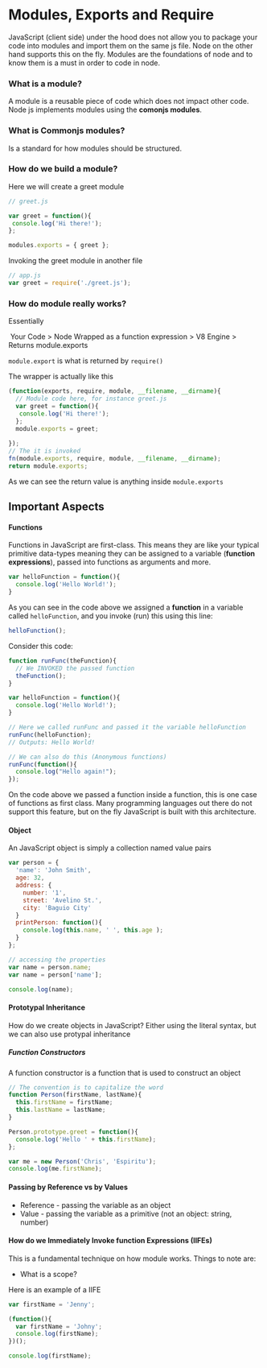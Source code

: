 # Modules, Exports and Require

JavaScript (client side) under the hood does not allow you to package your code into modules and import them on the same js file. Node on the other hand supports this on the fly. Modules are the foundations of node and to know them is a must in order to code in node.



### What is a module?

A module is a reusable piece of code which does not impact other code. Node js implements modules using the **comonjs modules**. 



### What is Commonjs modules?

Is a standard for how modules should be structured.



### How do we build a module?

Here we will create a greet module



```javascript
// greet.js

var greet = function(){
 console.log('Hi there!'); 
};

modules.exports = { greet };
```

Invoking the greet module in another file

```javascript
// app.js
var greet = require('./greet.js');
```



### How do module really works?

Essentially

​	Your Code >  Node Wrapped as a function expression > V8 Engine > Returns module.exports

``` module.export ``` is what is returned by `require()`



The wrapper is actually like this

```javascript
(function(exports, require, module, __filename, __dirname){
  // Module code here, for instance greet.js
  var greet = function(){
   console.log('Hi there!'); 
  };
  module.exports = greet;	
  
});
// The it is invoked
fn(module.exports, require, module, __filename, __dirname);
return module.exports;
```

As we can see the return value is anything inside `module.exports`





## Important Aspects

#### Functions

Functions in JavaScript are first-class. This means they are like your typical primitive data-types meaning they can be assigned to a variable (**function expressions**), passed into functions as arguments and more.

```javascript
var helloFunction = function(){
  console.log('Hello World!');
}
```

As you can see in the code above we assigned a **function** in a variable called `helloFunction`, and you invoke (run) this using this line:

```javascript
helloFunction();
```



Consider this code:

```javascript
function runFunc(theFunction){
  // We INVOKED the passed function
  theFunction();
}

var helloFunction = function(){
  console.log('Hello World!');
}

// Here we called runFunc and passed it the variable helloFunction
runFunc(helloFunction);
// Outputs: Hello World!

// We can also do this (Anonymous functions)
runFunc(function(){
  console.log("Hello again!");
});
```



On the code above we passed a function inside a function, this is one case of functions as first class. Many programming languages out there do not support this feature, but on the fly JavaScript is built with this architecture.



#### Object

An JavaScript object is simply a collection named value pairs

```javascript
var person = {
  'name': 'John Smith',
  age: 32,
  address: {
    number: '1',
    street: 'Avelino St.',
    city: 'Baguio City'
  }
  printPerson: function(){
	console.log(this.name, ' ', this.age );
  }
};

// accessing the properties
var name = person.name;
var name = person['name'];

console.log(name);
```



#### Prototypal Inheritance

How do we create objects in JavaScript? Either using the literal syntax, but we can also use protypal inheritance

##### Function Constructors

A function constructor is a function that is used to construct an object

```javascript
// The convention is to capitalize the word
function Person(firstName, lastName){
  this.firstName = firstName;
  this.lastName = lastName;
}

Person.prototype.greet = function(){
  console.log('Hello ' + this.firstName);
};

var me = new Person('Chris', 'Espiritu');
console.log(me.firstName);
```



#### Passing by Reference vs by Values

- Reference - passing the variable as an object
- Value - passing the variable as a primitive (not an object: string, number)



#### How do we Immediately Invoke function Expressions (IIFEs)

This is a fundamental technique on how module works. Things to note are:

- What is a scope?



Here is an example of a IIFE

```javascript
var firstName = 'Jenny';

(function(){
  var firstName = 'Johny';
  console.log(firstName);
})();

console.log(firstName);
```



